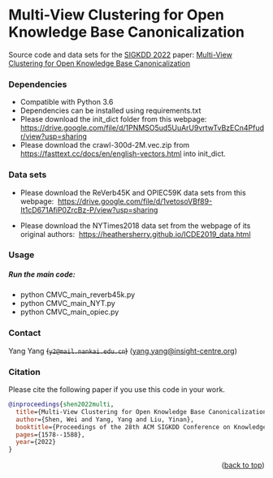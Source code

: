 <a name="readme-top"></a>
# Multi-View Clustering for Open Knowledge Base Canonicalization

Source code and data sets for the [SIGKDD 2022](https://kdd.org/kdd2022/) paper: [Multi-View Clustering for Open Knowledge Base Canonicalization](https://dl.acm.org/doi/pdf/10.1145/3534678.3539449)

### Dependencies

* Compatible with Python 3.6
* Dependencies can be installed using requirements.txt
* Please download the init_dict folder from this webpage: 
https://drive.google.com/file/d/1PNMSO5ud5UuArU9vrtwTvBzECn4Pfudr/view?usp=sharing
* Please download the crawl-300d-2M.vec.zip from https://fasttext.cc/docs/en/english-vectors.html into init_dict. 

### Data sets
* Please download the ReVerb45K and OPIEC59K data sets from this webpage: 
https://drive.google.com/file/d/1vetosoVBf89-It1cD671AfiP0ZrcBz-P/view?usp=sharing

* Please download the NYTimes2018 data set from the webpage of its original authors: 
https://heathersherry.github.io/ICDE2019_data.html

### Usage

##### Run the main code:

* python CMVC_main_reverb45k.py
* python CMVC_main_NYT.py
* python CMVC_main_opiec.py

### Contact

Yang Yang ~~(`y2@mail.nankai.edu.cn`)~~ (yang.yang@insight-centre.org)

### Citation
Please cite the following paper if you use this code in your work. 

```bibtex
@inproceedings{shen2022multi,
  title={Multi-View Clustering for Open Knowledge Base Canonicalization},
  author={Shen, Wei and Yang, Yang and Liu, Yinan},
  booktitle={Proceedings of the 28th ACM SIGKDD Conference on Knowledge Discovery and Data Mining},
  pages={1578--1588},
  year={2022}
}
```
<p align="right">(<a href="#readme-top">back to top</a>)</p>
